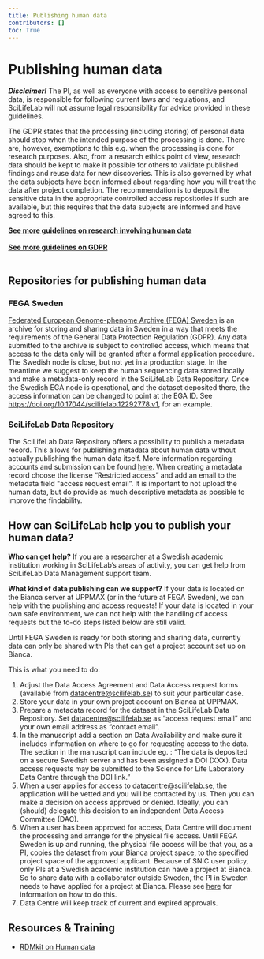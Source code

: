 ```yaml
---
title: Publishing human data
contributors: []
toc: True
---
```


# Publishing human data

<div class="alert alert-warning" role="alert">
  <B><I>Disclaimer!</I></B> The PI, as well as everyone with access to sensitive personal data, is responsible for following current laws and regulations, and SciLifeLab will not assume legal responsibility for advice provided in these guidelines.
</div>

The GDPR states that the processing (including storing) of personal data should stop when the intended purpose of the processing is done. There are, however, exemptions to this e.g. when the processing is done for research purposes. Also, from a research ethics point of view, research data should be kept to make it possible for others to validate published findings and reuse data for new discoveries. This is also governed by what the data subjects have been informed about regarding how you will treat the data after project completion. The recommendation is to deposit the sensitive data in the appropriate controlled access repositories if such are available, but this requires that the data subjects are informed and have agreed to this.

<a href="/topics/research-involving-human-data"><b>See more guidelines on research involving human data <i class="bi bi-arrow-right-square-fill"></i></b></a>
<br/><br/>
<a href="/topics/gdpr-legal-reference.md"><b>See more guidelines on GDPR <i class="bi bi-arrow-right-square-fill"></i></b></a>
<br/><br/>


## Repositories for publishing human data

### FEGA Sweden
[Federated European Genome-phenome Archive (FEGA) Sweden](https://fega.nbis.se/) is an archive for storing and sharing data in Sweden in a way that meets the requirements of the General Data Protection Regulation (GDPR). Any data submitted to the archive is subject to controlled access, which means that access to the data only will be granted after a formal application procedure. The Swedish node is close, but not yet in a production stage. In the meantime we suggest to keep the human sequencing data stored locally and make a metadata-only record in the SciLifeLab Data Repository. Once the Swedish EGA node is operational, and the dataset deposited there, the access information can be changed to point at the EGA ID. See https://doi.org/10.17044/scilifelab.12292778.v1, for an example.

### SciLifeLab Data Repository
The SciLifeLab Data Repository offers a possibility to publish a metadata record. This allows for publishing metadata about human data without actually publishing the human data itself. More information regarding accounts and submission can be found [here](https://www.scilifelab.se/data/repository). When creating a metadata record choose the license “Restricted access” and add an email to the metadata field "access request email”. It is important to not upload the human data, but do provide as much descriptive metadata as possible to improve the findability.

## How can SciLifeLab help you to publish your human data?

**Who can get help?** If you are a researcher at a Swedish academic institution working in SciLifeLab’s areas of activity, you can get help from SciLifeLab Data Management support team.

**What kind of data publishing can we support?** If your data is located on the Bianca server at UPPMAX (or in the future at FEGA Sweden), we can help with the publishing and access requests! If your data is located in your own safe environment, we can not help with the handling of access requests but the to-do steps listed below are still valid.

Until FEGA Sweden is ready for both storing and sharing data, currently data can only be shared with PIs that can get a project account set up on Bianca.

This is what you need to do:
1. Adjust the Data Access Agreement and Data Access request forms (available from datacentre@scilifelab.se) to suit your particular case.
2. Store your data in your own project account on Bianca at UPPMAX.
3. Prepare a metadata record for the dataset in the SciLifeLab Data Repository. Set datacentre@scilifelab.se as “access request email” and your own email address as “contact email”.
4. In the manuscript add a section on Data Availability and make sure it includes information on where to go for requesting access to the data. The section in the manuscript can include eg. : “The data is deposited on a secure Swedish server and has been assigned a DOI (XXX). Data access requests may be submitted to the Science for Life Laboratory Data Centre through the DOI link.”
5. When a user applies for access to datacentre@scilifelab.se, the application will be vetted and you will be contacted by us. Then you can make a decision on access approved or denied. Ideally, you can (should) delegate this decision to an independent Data Access Committee (DAC).
6. When a user has been approved for access, Data Centre will document the processing and arrange for the physical file access. Until FEGA Sweden is up and running, the physical file access will be that you, as a PI, copies the dataset from your Bianca project space, to the specified project space of the approved applicant. Because of SNIC user policy, only PIs at a Swedish academic institution can have a project at Bianca. So to share data with a collaborator outside Sweden, the PI in Sweden needs to have applied for a project at Bianca. Please see [here](https://www.uppmax.uu.se/support/user-guides/bianca-user-guide/) for information on how to do this.
7. Data Centre will keep track of current and expired approvals.



## Resources & Training
* [RDMkit on Human data](https://rdmkit.elixir-europe.org/human_data)
